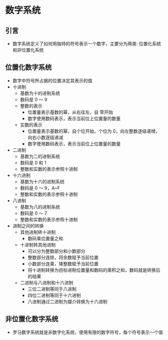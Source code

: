 # 数字系统

## 引言

- 数字系统定义了如何用独特的符号表示一个数字，主要分为两类: 位置化系统和非位置化系统

## 位置化数字系统

- 数字中符号所占据的位置决定其表示的值
- 十进制
  - 基数为十的进制系统
  - 数码是 0 ～ 9
  - 整数的表示
    - 位置量表示基数的幂，从右往左，自 零开始
    - 数字使用数码表示，表示当前位上位置量的数量
  - 实数的表示
    - 位置量表示基数的幂，自个位开始，个位为 0，向左整数逐级递增，向右小数逐级递减
    - 数字使用数码表示，表示当前位上位置量的数量
- 二进制
  - 基数为二的进制系统
  - 数码是 0 和 1
  - 整数和实数的表示参照十进制
- 十六进制
  - 基数为十六的进制系统
  - 数码是 0 ～ 9，A~F
  - 整数和实数的表示参照十进制
- 八进制
  - 基数为八的进制系统
  - 数码是 0 ～ 7
  - 整数和实数的表示参照十进制
- 进制之间的转换
  - 其他进制转十进制
    - 数码乘位置量之和
  - 十进制转其他进制
    - 可以分为整数部分和小数部分
    - 整数部分连除，将余数赋予当前位置
    - 小数部分连乘，降整数赋予当前位置
    - 将十进制转换为目标进制位置量和数码的乘积之和，数码就是转换后的结果
  - 二进制与八进制和十六进制
    - 三位二进制等同于八进制
    - 四位二进制等同于十六进制
    - 八进制通过二进制为媒介转换为十六进制

## 非位置化数字系统

- 罗马数字系统就是非数字化系统，使用有限的数字符号，每个符号表示一个值
